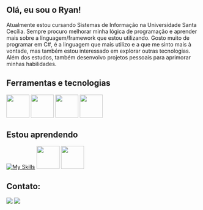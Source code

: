 ## Olá, eu sou o Ryan!


Atualmente estou cursando Sistemas de Informação na Universidade Santa Cecília. Sempre procuro melhorar minha lógica de programação e aprender mais sobre a linguagem/framework que estou utilizando. Gosto muito de programar em C#, é a linguagem que mais utilizo e a que me sinto mais à vontade, mas também estou interessado em explorar outras tecnologias. Além dos estudos, também desenvolvo projetos pessoais para aprimorar minhas habilidades.

## Ferramentas e tecnologias

<div>
<img src="https://cdn.jsdelivr.net/gh/devicons/devicon/icons/csharp/csharp-plain.svg" widht = 60px, height=60px/>
<img src="https://cdn.jsdelivr.net/gh/devicons/devicon/icons/dotnetcore/dotnetcore-original.svg" widht = 60px, height=60px/>
<img src="https://cdn.jsdelivr.net/gh/devicons/devicon/icons/git/git-original.svg" widht = 60px, height=60px/>
<img src="https://cdn.jsdelivr.net/gh/devicons/devicon/icons/microsoftsqlserver/microsoftsqlserver-plain-wordmark.svg" widht = 60px, height=60px/> 
 <div/>     
                   
             
        
## Estou aprendendo

[![My Skills](https://skillicons.dev/icons?i=angular,javascript,typescript,html,css&theme=light)](https://skillicons.dev)
<img src="https://cdn.jsdelivr.net/gh/devicons/devicon/icons/nodejs/nodejs-original-wordmark.svg" widht = 60px, height=60px/>
<img src="https://cdn.jsdelivr.net/gh/devicons/devicon/icons/mongodb/mongodb-original-wordmark.svg" widht = 60px, height=60px/>
          
## Contato:

<div> 
  <a href = "mailto:Ryan_ferreira26@Hotmail.com"><img src="https://img.shields.io/badge/Microsoft_Outlook-0078D4?style=for-the-badge&logo=microsoft-outlook&logoColor=white" target="_blank"></a>
  <a href="https://www.linkedin.com/in/ryanferreira26/" target="_blank"><img src="https://img.shields.io/badge/-LinkedIn-%230077B5?style=for-the-badge&logo=linkedin&logoColor=white" target="_blank"></a> 
</div>
